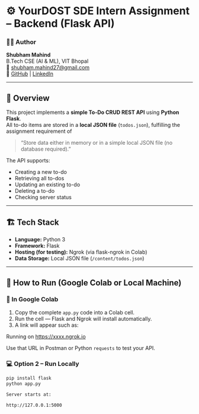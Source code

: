 # ⚙️ YourDOST SDE Intern Assignment – Backend (Flask API)

### 👨‍💻 Author
**Shubham Mahind**  
B.Tech CSE (AI & ML), VIT Bhopal  
📧 shubham.mahind27@gmail.com  
🔗 [GitHub](https://github.com/SRM27-code) | [LinkedIn](https://www.linkedin.com/in/shubham-mahind/)

---

## 📘 Overview

This project implements a **simple To-Do CRUD REST API** using **Python Flask**.  
All to-do items are stored in a **local JSON file** (`todos.json`), fulfilling the assignment requirement of  
> “Store data either in memory or in a simple local JSON file (no database required).”

The API supports:
- Creating a new to-do  
- Retrieving all to-dos  
- Updating an existing to-do  
- Deleting a to-do  
- Checking server status  

---

## 🏗 Tech Stack
- **Language:** Python 3  
- **Framework:** Flask  
- **Hosting (for testing):** Ngrok (via flask-ngrok in Colab)  
- **Data Storage:** Local JSON file (`/content/todos.json`)

---

## 🚀 How to Run (Google Colab or Local Machine)

### 🧩 In Google Colab
1. Copy the complete `app.py` code into a Colab cell.  
2. Run the cell — Flask and Ngrok will install automatically.  
3. A link will appear such as:

Running on https://xxxx.ngrok.io

Use that URL in Postman or Python `requests` to test your API.

### 💻 Option 2 – Run Locally
```bash
pip install flask
python app.py

Server starts at:

http://127.0.0.1:5000
